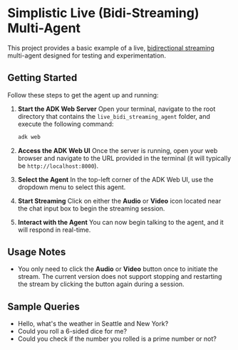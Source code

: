 # Simplistic Live (Bidi-Streaming) Multi-Agent
This project provides a basic example of a live, [bidirectional streaming](https://google.github.io/adk-docs/streaming/) multi-agent
designed for testing and experimentation.

## Getting Started

Follow these steps to get the agent up and running:

1.  **Start the ADK Web Server**
    Open your terminal, navigate to the root directory that contains the
    `live_bidi_streaming_agent` folder, and execute the following command:
    ```bash
    adk web
    ```

2.  **Access the ADK Web UI**
    Once the server is running, open your web browser and navigate to the URL
    provided in the terminal (it will typically be `http://localhost:8000`).

3.  **Select the Agent**
    In the top-left corner of the ADK Web UI, use the dropdown menu to select
    this agent.

4.  **Start Streaming**
    Click on either the **Audio** or **Video** icon located near the chat input
    box to begin the streaming session.

5.  **Interact with the Agent**
    You can now begin talking to the agent, and it will respond in real-time.

## Usage Notes

* You only need to click the **Audio** or **Video** button once to initiate the
 stream. The current version does not support stopping and restarting the stream
  by clicking the button again during a session.

## Sample Queries

- Hello, what's the weather in Seattle and New York?
- Could you roll a 6-sided dice for me?
- Could you check if the number you rolled is a prime number or not?
